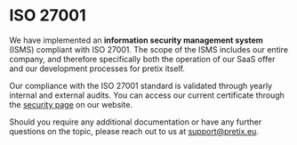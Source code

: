 # ISO 27001

We have implemented an **information security management system** (ISMS) compliant with ISO 27001.
The scope of the ISMS includes our entire company, and therefore specifically both the operation of our SaaS offer and our development processes for pretix itself.

Our compliance with the ISO 27001 standard is validated through yearly internal and external audits.
You can access our current certificate through the [security page](https://pretix.eu/about/en/security) on our website.

Should you require any additional documentation or have any further questions on the topic, please reach out to us at [support@pretix.eu](mailto:support@pretix.eu).
